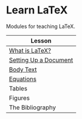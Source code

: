 # Learn LaTeX

Modules for teaching LaTeX.

| Lesson |
| ------ |
| [What is LaTeX?](modules/Introduction.md) |
| [Setting Up a Document](modules/NewArticle.md) |
| [Body Text](modules/BodyText.md) |
| [Equations](modules/Equations.md) |
| Tables |
| Figures |
| The Bibliography |
